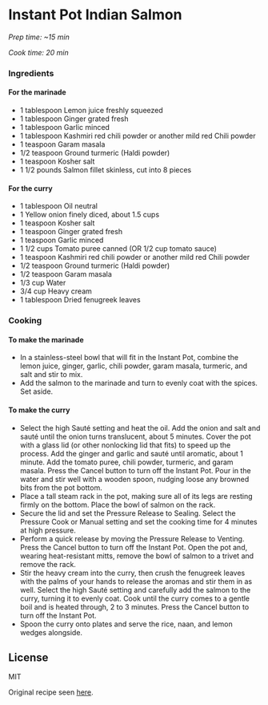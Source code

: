 # Instant Pot Indian Salmon

*Prep time: ~15 min*

*Cook time: 20 min*

### Ingredients

#### For the marinade

 - 1 tablespoon Lemon juice freshly squeezed
 - 1 tablespoon Ginger grated fresh
 - 1 tablespoon Garlic minced
 - 1 tablespoon Kashmiri red chili powder or another mild red Chili powder
 - 1 teaspoon Garam masala
 - 1/2 teaspoon Ground turmeric (Haldi powder)
 - 1 teaspoon Kosher salt
 - 1 1/2 pounds Salmon fillet skinless, cut into 8 pieces

 #### For the curry

 - 1 tablespoon Oil neutral
 - 1 Yellow onion finely diced, about 1.5 cups
 - 1 teaspoon Kosher salt
 - 1 teaspoon Ginger grated fresh
 - 1 teaspoon Garlic minced
 - 1 1/2 cups Tomato puree canned (OR 1/2 cup tomato sauce)
 - 1 teaspoon Kashmiri red chili powder or another mild red Chili powder
 - 1/2 teaspoon Ground turmeric (Haldi powder)
 - 1/2 teaspoon Garam masala
 - 1/3 cup Water
 - 3/4 cup Heavy cream
 - 1 tablespoon Dried fenugreek leaves

### Cooking

#### To make the marinade

 - In a stainless-steel bowl that will fit in the Instant Pot, combine the lemon juice, ginger, garlic, chili powder, garam masala, turmeric, and salt and stir to mix.
 - Add the salmon to the marinade and turn to evenly coat with the spices. Set aside.

#### To make the curry

 - Select the high Sauté setting and heat the oil. Add the onion and salt and sauté until the onion turns translucent, about 5 minutes. Cover the pot with a glass lid (or other nonlocking lid that fits) to speed up the process. Add the ginger and garlic and sauté until aromatic, about 1 minute. Add the tomato puree, chili powder, turmeric, and garam masala. Press the Cancel button to turn off the Instant Pot. Pour in the water and stir well with a wooden spoon, nudging loose any browned bits from the pot bottom.
 - Place a tall steam rack in the pot, making sure all of its legs are resting firmly on the bottom. Place the bowl of salmon on the rack.
 - Secure the lid and set the Pressure Release to Sealing. Select the Pressure Cook or Manual setting and set the cooking time for 4 minutes at high pressure.
 - Perform a quick release by moving the Pressure Release to Venting. Press the Cancel button to turn off the Instant Pot. Open the pot and, wearing heat-resistant mitts, remove the bowl of salmon to a trivet and remove the rack.
 - Stir the heavy cream into the curry, then crush the fenugreek leaves with the palms of your hands to release the aromas and stir them in as well. Select the high Sauté setting and carefully add the salmon to the curry, turning it to evenly coat. Cook until the curry comes to a gentle boil and is heated through, 2 to 3 minutes. Press the Cancel button to turn off the Instant Pot.
 - Spoon the curry onto plates and serve the rice, naan, and lemon wedges alongside.

License
----

MIT

Original recipe seen [here](https://pipingpotcurry.com/wprm_print/7355).
